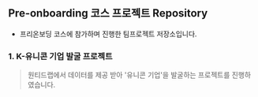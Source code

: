## Pre-onboarding 코스 프로젝트 Repository 
- 프리온보딩 코스에 참가하며 진행한 팀프로젝트 저장소입니다.

### 1. K-유니콘 기업 발굴 프로젝트
> 원티드랩에서 데이터를 제공 받아 '유니콘 기업'을 발굴하는 프로젝트를 진행하였습니다.  
> 
